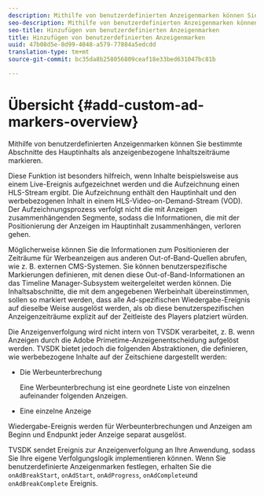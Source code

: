 ```yaml
---
description: Mithilfe von benutzerdefinierten Anzeigenmarken können Sie bestimmte Abschnitte des Hauptinhalts als anzeigenbezogene Inhaltszeiträume markieren.
seo-description: Mithilfe von benutzerdefinierten Anzeigenmarken können Sie bestimmte Abschnitte des Hauptinhalts als anzeigenbezogene Inhaltszeiträume markieren.
seo-title: Hinzufügen von benutzerdefinierten Anzeigenmarken
title: Hinzufügen von benutzerdefinierten Anzeigenmarken
uuid: 47b08d5e-8d99-4048-a579-77804a5edcdd
translation-type: tm+mt
source-git-commit: bc35da8b258056809ceaf18e33bed631047bc81b

---
```



# Übersicht {#add-custom-ad-markers-overview}

Mithilfe von benutzerdefinierten Anzeigenmarken können Sie bestimmte Abschnitte des Hauptinhalts als anzeigenbezogene Inhaltszeiträume markieren.

Diese Funktion ist besonders hilfreich, wenn Inhalte beispielsweise aus einem Live-Ereignis aufgezeichnet werden und die Aufzeichnung einen HLS-Stream ergibt. Die Aufzeichnung enthält den Hauptinhalt und den werbebezogenen Inhalt in einem HLS-Video-on-Demand-Stream (VOD). Der Aufzeichnungsprozess verfolgt nicht die mit Anzeigen zusammenhängenden Segmente, sodass die Informationen, die mit der Positionierung der Anzeigen im Hauptinhalt zusammenhängen, verloren gehen.

Möglicherweise können Sie die Informationen zum Positionieren der Zeiträume für Werbeanzeigen aus anderen Out-of-Band-Quellen abrufen, wie z. B. externen CMS-Systemen. Sie können benutzerspezifische Markierungen definieren, mit denen diese Out-of-Band-Informationen an das Timeline Manager-Subsystem weitergeleitet werden können. Die Inhaltsabschnitte, die mit dem angegebenen Werbeinhalt übereinstimmen, sollen so markiert werden, dass alle Ad-spezifischen Wiedergabe-Ereignis auf dieselbe Weise ausgelöst werden, als ob diese benutzerspezifischen Anzeigenzeiträume explizit auf der Zeitleiste des Players platziert würden.

Die Anzeigenverfolgung wird nicht intern von TVSDK verarbeitet, z. B. wenn Anzeigen durch die Adobe Primetime-Anzeigenentscheidung aufgelöst werden. TVSDK bietet jedoch die folgenden Abstraktionen, die definieren, wie werbebezogene Inhalte auf der Zeitschiene dargestellt werden:

* Die Werbeunterbrechung

   Eine Werbeunterbrechung ist eine geordnete Liste von einzelnen aufeinander folgenden Anzeigen.
* Eine einzelne Anzeige

Wiedergabe-Ereignis werden für Werbeunterbrechungen und Anzeigen am Beginn und Endpunkt jeder Anzeige separat ausgelöst.

TVSDK sendet Ereignis zur Anzeigenverfolgung an Ihre Anwendung, sodass Sie Ihre eigene Verfolgungslogik implementieren können. Wenn Sie benutzerdefinierte Anzeigenmarken festlegen, erhalten Sie die `onAdBreakStart`, `onAdStart`, `onAdProgress`, `onAdComplete`und `onAdBreakComplete` Ereignis.